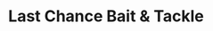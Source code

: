 ---
title: "Last Chance Bait & Tackle"
url: /port-royal/last-chance-bait-und-tackle/
shop: Allgemein
---